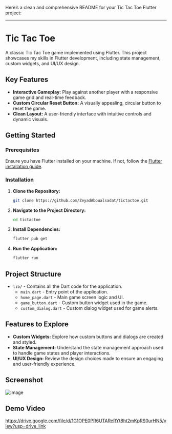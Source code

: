 Here’s a clean and comprehensive README for your Tic Tac Toe Flutter project:

---

# Tic Tac Toe

A classic Tic Tac Toe game implemented using Flutter. This project showcases my skills in Flutter development, including state management, custom widgets, and UI/UX design.

## Key Features

- **Interactive Gameplay:** Play against another player with a responsive game grid and real-time feedback.
- **Custom Circular Reset Button:** A visually appealing, circular button to reset the game.
- **Clean Layout:** A user-friendly interface with intuitive controls and dynamic visuals.

## Getting Started

### Prerequisites

Ensure you have Flutter installed on your machine. If not, follow the [Flutter installation guide](https://flutter.dev/docs/get-started/install).

### Installation

1. **Clone the Repository:**

   ```bash
   git clone https://github.com/ZeyadAboualsadat/tictactoe.git
   ```

2. **Navigate to the Project Directory:**

   ```bash
   cd tictactoe
   ```

3. **Install Dependencies:**

   ```bash
   flutter pub get
   ```

4. **Run the Application:**

   ```bash
   flutter run
   ```

## Project Structure

- `lib/` - Contains all the Dart code for the application.
  - `main.dart` - Entry point of the application.
  - `home_page.dart` - Main game screen logic and UI.
  - `game_button.dart` - Custom button widget used in the game.
  - `custom_dialog.dart` - Custom dialog widget used for game alerts.

## Features to Explore

- **Custom Widgets:** Explore how custom buttons and dialogs are created and styled.
- **State Management:** Understand the state management approach used to handle game states and player interactions.
- **UI/UX Design:** Review the design choices made to ensure an engaging and user-friendly experience.

## Screenshot
![image](https://github.com/user-attachments/assets/bda4f46b-7502-4a4e-b8fb-4c565b8d076d)

## Demo Video
https://drive.google.com/file/d/1G1OPE0PR6UTAReRYt8ht2mKpRS0urHN5/view?usp=drive_link
